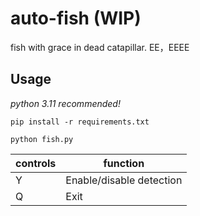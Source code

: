 # auto-fish (WIP)
fish with grace in dead catapillar.
EE，EEEE
## Usage
*python 3.11 recommended!*  
```
pip install -r requirements.txt  
```
```
python fish.py
```
| controls | function |
| ----------- | ----------- |
| Y | Enable/disable detection |
| Q | Exit |
